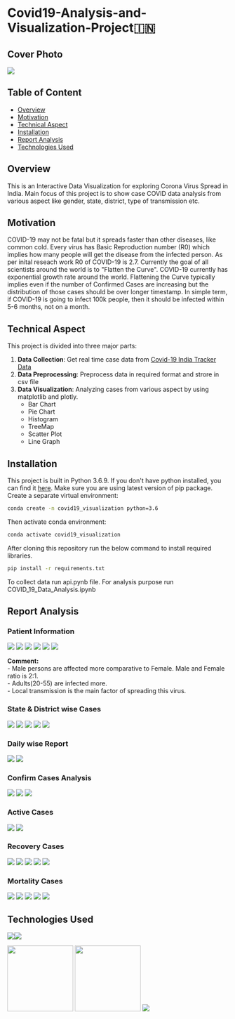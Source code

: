 #  Covid19-Analysis-and-Visualization-Project:india:

## Cover Photo
![](https://i.imgur.com/CWUoTet.jpg)

## Table of Content
   * [Overview](#Overview)
   * [Motivation](#Motivation)
   * [Technical Aspect](#Technical-Aspect)
   * [Installation](#Installation)
   * [Report Analysis](#Report-Analysis)
   * [Technologies Used](#Technologies-Used)



## Overview
This is an Interactive Data Visualization for exploring Corona Virus Spread in India. Main focus of this project is to show case COVID data analysis from various aspect like gender, state, district, type of transmission etc.

## Motivation
COVID-19 may not be fatal but it spreads faster than other diseases, like common cold. Every virus has Basic Reproduction number (R0) which implies how many people will get the disease from the infected person. As per inital reseach work R0 of COVID-19 is 2.7.
Currently the goal of all scientists around the world is to "Flatten the Curve". COVID-19 currently has exponential growth rate around the world. Flattening the Curve typically implies even if the number of Confirmed Cases are increasing but the distribution of those cases should be over longer timestamp. In simple term, if COVID-19 is going to infect 100k people, then it should be infected within 5-6 months, not on a month.

## Technical Aspect
This project is divided into three major parts:
1. __Data Collection__: Get real time case data from [Covid-19 India Tracker Data](https://api.covid19india.org/csv/)
2. __Data Preprocessing__: Preprocess data in required format and strore in csv file
3. __Data Visualization__: Analyzing cases from various aspect by using matplotlib and plotly. 
    - Bar Chart
    - Pie Chart
    - Histogram
    - TreeMap
    - Scatter Plot
    - Line Graph

## Installation
This project is built in Python 3.6.9. If you don't have python installed, you can find it [here](https://www.python.org/downloads/). Make sure you are using latest version of pip package. Create a separate virtual environment:
```bash
conda create -n covid19_visualization python=3.6
```
Then activate conda environment:
```bash
conda activate covid19_visualization
```
After cloning this repository run the below command to install required libraries.
```bash
pip install -r requirements.txt
```
To collect data run api.pynb file.
For analysis purpose run COVID_19_Data_Analysis.ipynb

## Report Analysis
### Patient Information
![](https://i.imgur.com/LL9p5fg.png) 
![](https://i.imgur.com/anUN6zF.png)
![](https://i.imgur.com/dKGQH1h.png) 
![](https://i.imgur.com/A07ISQW.png)
![](https://i.imgur.com/GSRl5Nq.png)
![](https://i.imgur.com/2H5GI4t.png)

__Comment:__</br>
    - Male persons are affected more comparative to Female. Male and Female ratio is 2:1.</br>
    - Adults(20-55) are infected more.</br>
    - Local transmission is the main factor of spreading this virus.</br>

### State & District wise Cases
![](https://i.imgur.com/REDNzsY.png)
![](https://i.imgur.com/AvpJfGL.jpg)
![](https://i.imgur.com/Wekl1pg.png)
![](https://i.imgur.com/ghnrUjR.jpg)
![](https://i.imgur.com/bhw0uLE.png)

### Daily wise Report
![](https://i.imgur.com/N49RR9o.jpg)
![](https://i.imgur.com/q3vnmVn.jpg)

### Confirm Cases Analysis
![](https://i.imgur.com/MmwJ3ep.png)
![](https://i.imgur.com/ieUcNpd.jpg)
![](https://i.imgur.com/NhFqiwM.png)

### Active Cases
![](https://i.imgur.com/hFcC1bm.png)
![](https://i.imgur.com/W68OJor.png)

### Recovery Cases
![](https://i.imgur.com/XQcQl1D.png)
![](https://i.imgur.com/efUy0lg.png)
![](https://i.imgur.com/drbEQt3.png)
![](https://i.imgur.com/MDuEsxK.jpg)
![](https://i.imgur.com/oBUQeFs.png)

### Mortality Cases
![](https://i.imgur.com/hCeEpcC.png)
![](https://i.imgur.com/i4GCrv7.png)
![](https://i.imgur.com/KZL0FHq.png)
![](https://i.imgur.com/lsHGDzK.png)
![](https://i.imgur.com/s70qMcL.png)


## Technologies Used

![](https://forthebadge.com/images/badges/made-with-python.svg)![](https://forthebadge.com/images/badges/uses-git.svg)

[<img target="_blank" src="https://i.imgur.com/vIZmm5z.png" width=150>](https://pandas.pydata.org/) [<img target="_blank" src="https://i.imgur.com/1iCVgf8.png" width=150>](https://plotly.com/python/) [<img target="_blank" src="https://upload.wikimedia.org/wikipedia/commons/8/84/Matplotlib_icon.svg">](https://matplotlib.org/)


